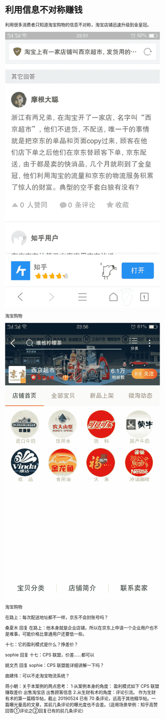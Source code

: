 # 利用信息不对称赚钱

利用很多消费者只知道淘宝购物的信息不对称，淘宝店铺迅速升级到金皇冠。

![](img/eca4c6923650221f5b0f3762afe9af66.jpg)

淘宝购物

![](img/1cd95243e39020bf86a03aa52c322e6b.jpg)

淘宝购物

在路上：每次配送地址都不一样，京东不会封账号吗？

桑夏木 回复 在路上：他本身就是企业店铺，所以在京东上申请一个企业用户也不是难事，可能价格比普通用户还要低一些。

十七：它的盈利模式是什么？挣差价？

sophie 回复 十七：CPS 联盟，价差……都可以

姚文杰 回复 sophie：CPS 联盟能详细讲解一下吗？

曲建伟：可以不走淘宝物流系统？

蒋小朝：关于本案例的两点思考： 1·从案例本身的角度： 盈利模式如下 CPS 联盟 赚取差价 出售淘宝店 出售顾客信息 2.从生财有术的角度：评论引流。 作为生财有术的第一篇精华帖，截止 20190524 已有 70 条评论，远高于其他精华帖。一篇曝光量高的文章，其前几条评论的曝光度也不会差。（适用场景举例：知乎高赞回答①评论之②回复已有的前几条评论）